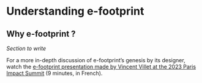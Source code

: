 # Understanding e-footprint

## Why e-footprint ?

*Section to write*

For a more in-depth discussion of e-footprint’s genesis by its designer, watch the <a href="https://www.youtube.com/watch?v=pc-H5yySPRo" target="_blank">e-footprint presentation made by Vincent Villet at the 2023 Paris Impact Summit</a> (9 minutes, in French).